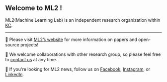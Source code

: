 ## Welcome to ML2 !
ML2(Machine Learning Lab) is an independent research organization within [KC](https://www.kct.co.kr/#0).

---

🥳 Please visit [ML2’s website](https://www.kc-ml2.com/) for more information on papers and open-source projects!

🤝 We welcome collaborations with other research group, so please feel free to [contact us](mailto:contact@kc-ml2.com) at any time.

📮 If you're looking for ML2 news, follow us on [Facebook](https://www.facebook.com/KCML2), [Instagram](https://www.instagram.com/ml2_machinelearninglab/), or [LinkedIn](https://www.linkedin.com/company/kc-ml2).
